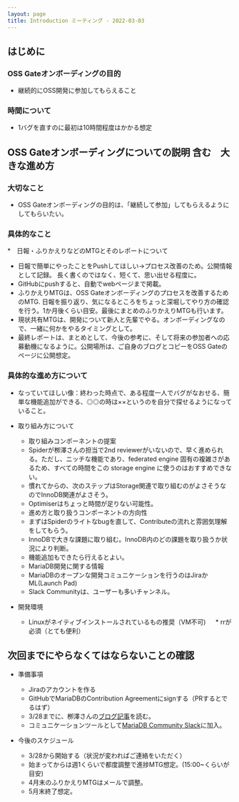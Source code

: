 ```yaml
---
layout: page
title: Introduction ミーティング - 2022-03-03
---
```


## はじめに

### OSS Gateオンボーディングの目的
* 継続的にOSS開発に参加してもらえること

### 時間について
* 1バグを直すのに最初は10時間程度はかかる想定

## OSS Gateオンボーディングについての説明 含む　大きな進め方
### 大切なこと
* OSS Gateオンボーディングの目的は、「継続して参加」してもらえるようにしてもらいたい。

### 具体的なこと
*　日報・ふりかえりなどのMTGとそのレポートについて
  * 日報で簡単にやったことをPushしてほしい→プロセス改善のため。公開情報として記録。 長く書くのではなく、短くて、思い出せる程度に。
  * GitHubにpushすると、自動でwebページまで掲載。
  * ふりかえりMTGは、OSS Gateオンボーディングのプロセスを改善するためのMTG. 日報を振り返り、気になるところをちょっと深堀してやり方の確認を行う。1か月後くらい目安。最後にまとめのふりかえりMTGも行います。
  * 現状共有MTGは、開発について新人と先輩でやる。オンボーディングなので、一緒に何かをやるタイミングとして。
  * 最終レポートは、まとめとして、今後の参考に、そして将来の参加者への応募動機になるように。公開場所は、ご自身のブログとコピーをOSS Gateのページに公開想定。  

### 具体的な進め方について
* なっていてほしい像：終わった時点で、ある程度一人でバグがなおせる、簡単な機能追加ができる、◎◎の時は××というのを自分で探せるようになっていること。

* 取り組み方について
  - 取り組みコンポーネントの提案
   * Spiderが栁澤さんの担当で2nd reviewerがいないので、早く進められる。ただし、ニッチな機能であり、federated engine 固有の複雑さがあるため、すべての時間をこの storage engine に使うのはおすすめできない。
   * 慣れてからの、次のステップはStorage関連で取り組むのがよさそうなのでInnoDB関連がよさそう。
   * Optimiserはちょっと時間が足りない可能性。
   
  -  進め方と取り扱うコンポーネントの方向性
   * まずはSpiderのライトなbugを直して、Contributeの流れと雰囲気理解をしてもらう。
   * InnoDBで大きな課題に取り組む。InnoDB内のどの課題を取り扱うか状況により判断。
   * 機能追加もできたら行えるとよい。

  -  MariaDB開発に関する情報
   * MariaDBのオープンな開発コミュニケーションを行うのはJiraかML(Launch Pad)
   * Slack Communityは、ユーザーも多いチャンネル。
  
* 開発環境
   * Linuxがネイティブインストールされているもの推奨（VM不可)
  　  * rrが必須（とても便利）
  　  
## 次回までにやらなくてはならないことの確認
* 準備事項
  * Jiraのアカウントを作る
  * GitHubでMariaDBのContribution Agreementにsignする（PRするとでるはず）  
  * 3/28までに、栁澤さんの[ブログ記事](https://nayuta-yanagisawa.hatenablog.com/entry/learning-mysql-mariadb-debugging-by-example)を読む。
  * コミュニケーションツールとして[MariaDB Community Slack](https://mariadb-community.slack.com/join/shared_invite/zt-zsm8x5hi-rP2u53moQU04b00ZawZeDQ?_ga=2.83966303.711499327.1638802875-958275498.1628377119#/shared-invite/email)に加入。 
  
* 今後のスケジュール
  * 3/28から開始する（状況が変わればご連絡をいただく）
  * 始まってからは週1くらいで都度調整で進捗MTG想定。(15:00~くらいが目安)
  * 4月末のふりかえりMTGはメールで調整。
  * 5月末終了想定。


